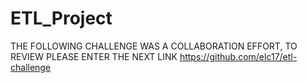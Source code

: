 # ETL_Project
THE FOLLOWING CHALLENGE WAS A COLLABORATION EFFORT, TO REVIEW PLEASE ENTER THE NEXT LINK
https://github.com/elc17/etl-challenge
